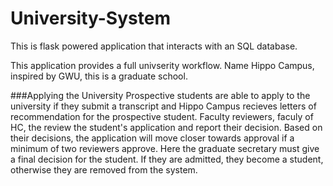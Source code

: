 # University-System

This is flask powered application that interacts with an SQL database. 

This application provides a full univserity workflow. Name Hippo Campus, inspired by GWU, this is a graduate school. 

###Applying the University
Prospective students are able to apply to the university if they submit a transcript and Hippo Campus recieves letters of recommendation for the prospective student. Faculty reviewers, faculy of HC, the review the student's application and report their decision. Based on their decisions, the application will move closer towards approval if a minimum of two reviewers approve. Here the graduate secretary must give a final decision for the student. If they are admitted, they become a student, otherwise they are removed from the system. 

